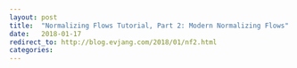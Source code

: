 ```yaml
---
layout: post
title:  "Normalizing Flows Tutorial, Part 2: Modern Normalizing Flows"
date:   2018-01-17
redirect_to: http://blog.evjang.com/2018/01/nf2.html
categories:
---
```

	